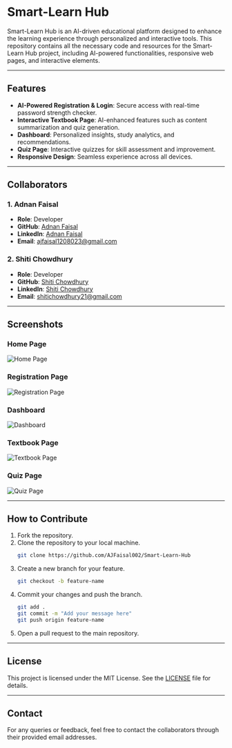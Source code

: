 # Smart-Learn Hub

Smart-Learn Hub is an AI-driven educational platform designed to enhance the learning experience through personalized and interactive tools. This repository contains all the necessary code and resources for the Smart-Learn Hub project, including AI-powered functionalities, responsive web pages, and interactive elements.

---

## Features
- **AI-Powered Registration & Login**: Secure access with real-time password strength checker.
- **Interactive Textbook Page**: AI-enhanced features such as content summarization and quiz generation.
- **Dashboard**: Personalized insights, study analytics, and recommendations.
- **Quiz Page**: Interactive quizzes for skill assessment and improvement.
- **Responsive Design**: Seamless experience across all devices.

---

## Collaborators

### 1. **Adnan Faisal**
- **Role**: Developer
- **GitHub**: [Adnan Faisal](https://github.com/AJFaisal002)
- **LinkedIn**: [Adnan Faisal](https://www.linkedin.com/in/ajfaisal002/)
- **Email**: [ajfaisal1208023@gmail.com](ajfaisal1208023@gmail.com)

### 2. **Shiti Chowdhury**
- **Role**: Developer
- **GitHub**: [Shiti Chowdhury](https://github.com/SHITICHY21)
- **LinkedIn**: [Shiti Chowdhury](https://www.linkedin.com/in/shiti-chowdhury/)
- **Email**: [shitichowdhury21@gmail.com](shitichowdhury21@gmail.com)

---

## Screenshots

### **Home Page**
![Home Page](screenshots/home_page.png)

### **Registration Page**
![Registration Page](screenshots/registration_page.png)

### **Dashboard**
![Dashboard](screenshots/dashboard_page.png)

### **Textbook Page**
![Textbook Page](screenshots/textbook_page.png)

### **Quiz Page**
![Quiz Page](screenshots/quiz_page.png)

---

## How to Contribute
1. Fork the repository.
2. Clone the repository to your local machine.
   ```bash
   git clone https://github.com/AJFaisal002/Smart-Learn-Hub
   ```
3. Create a new branch for your feature.
   ```bash
   git checkout -b feature-name
   ```
4. Commit your changes and push the branch.
   ```bash
   git add .
   git commit -m "Add your message here"
   git push origin feature-name
   ```
5. Open a pull request to the main repository.

---

## License
This project is licensed under the MIT License. See the [LICENSE](LICENSE) file for details.

---

## Contact
For any queries or feedback, feel free to contact the collaborators through their provided email addresses.
